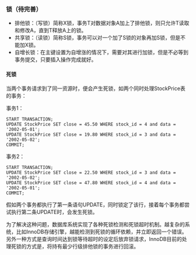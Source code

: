 ### 锁（待完善）
- 排他锁：（写锁）简称X锁，事务T对数据对象A加上了排他锁，则只允许T读取和修改A，直到T释放A上的锁。
- 共享锁：（读锁）简称S锁，事务可以对一个加了S锁的对象再加S锁，但是不能加X锁。
- 自增长锁：在主键设置为自增涨的情况下，需要对其进行加锁，但是不必等到事务提交，只要插入操作完成就好。

#### 死锁
当两个事务请求到了同一资源时，便会产生死锁，如两个同时处理StockPrice表的事务：

事务1：
```
START TRANSACTION;
UPDATE StockPrice SET close = 45.50 WHERE stock_id = 4 and data = '2002-05-01';
UPDATE StockPrice SET close = 19.80 WHERE stock_id = 3 and data = '2002-05-02';
COMMIT;
```

事务2：
```
START TRANSACTION;
UPDATE StockPrice SET close = 22.50 WHERE stock_id = 3 and data = '2002-05-02';
UPDATE StockPrice SET close = 47.80 WHERE stock_id = 4 and data = '2002-05-01';
COMMIT;
```
假如两个事务都执行了第一条语句UPDATE，同时锁定了该行，接着每个事务都尝试执行第二条UPDATE时，会发生死锁。

为了解决这种问题，数据库系统实现了各种死锁检测和死锁超时机制。越复杂的系统，比如InnoDB存储引擎，越能检测到死锁的循环依赖，并立即返回一个错误。另外一种方式是查询时间达到锁等待超时的设定后放弃锁请求，InnoDB目前的处理死锁的方式是，将持有最少行级排他锁的事务进行回滚。
